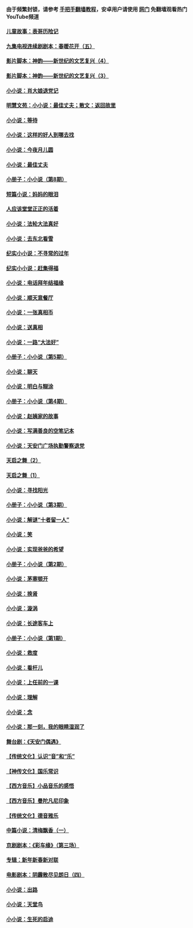 #### 由于频繁封锁，请参考 [手把手翻墙教程](https://github.com/gfw-breaker/guides/wiki/)，安卓用户请使用 [网门](https://github.com/gfw-breaker/nogfw/blob/master/dl.md?t=07101800) 免翻墙观看热门YouTube频道 

#### [儿童故事：表哥历险记](../pages/328/383535.md?t=07101800) 

#### [九集电视连续剧剧本：春暖花开（五）](../pages/328/275919.md?t=07101800) 

#### [影片脚本：神韵——新世纪的文艺复兴（4）](../pages/328/266089.md?t=07101800) 

#### [影片脚本：神韵——新世纪的文艺复兴（3）](../pages/328/266087.md?t=07101800) 

#### [小小说：肖大娘退党记](../pages/328/239807.md?t=07101800) 

#### [明慧文苑：小小说：最佳丈夫；散文：返回故里](../pages/328/3439.md?t=07101800) 

#### [小小说：等待](../pages/328/223927.md?t=07101800) 

#### [小小说：这样的好人到哪去找](../pages/328/209396.md?t=07101800) 

#### [小小说：今夜月儿圆](../pages/328/193588.md?t=07101800) 

#### [小小说：最佳丈夫](../pages/328/190938.md?t=07101800) 

#### [小册子：小小说（第8期）](../pages/328/188202.md?t=07101800) 

#### [短篇小说：妈妈的眼泪](../pages/328/187712.md?t=07101800) 

#### [人应该堂堂正正的活着](../pages/328/182430.md?t=07101800) 

#### [小小说：法轮大法真好](../pages/328/174669.md?t=07101800) 

#### [小小说：去东北看雪](../pages/328/173882.md?t=07101800) 

#### [纪实小小说：不寻常的过年](../pages/328/173187.md?t=07101800) 

#### [纪实小小说：赶集得福](../pages/328/172652.md?t=07101800) 

#### [小小说：电话拜年结福缘](../pages/328/172533.md?t=07101800) 

#### [小小说：顺天意餐厅](../pages/328/170182.md?t=07101800) 

#### [小小说：一张真相币](../pages/328/169410.md?t=07101800) 

#### [小小说：送真相](../pages/328/166713.md?t=07101800) 

#### [小小说：一路“大法好”](../pages/328/162016.md?t=07101800) 

#### [小册子：小小说（第5期）](../pages/328/161131.md?t=07101800) 

#### [小小说：聊天](../pages/328/159640.md?t=07101800) 

#### [小小说：明白与糊涂](../pages/328/158101.md?t=07101800) 

#### [小册子：小小说（第4期）](../pages/328/158006.md?t=07101800) 

#### [小小说：赵姨家的故事](../pages/328/157843.md?t=07101800) 

#### [小小说：写满善良的空笔记本](../pages/328/157382.md?t=07101800) 

#### [小小说：天安门广场执勤警察退党](../pages/328/156982.md?t=07101800) 

#### [天启之舞（2）](../pages/328/153440.md?t=07101800) 

#### [天启之舞（1）](../pages/328/153439.md?t=07101800) 

#### [小小说：寻找阳光](../pages/328/153065.md?t=07101800) 

#### [小册子：小小说（第3期）](../pages/328/151715.md?t=07101800) 

#### [小小说：解谜“十者留一人”](../pages/328/148967.md?t=07101800) 

#### [小小说：笑](../pages/328/148905.md?t=07101800) 

#### [小小说：实现爸爸的希望](../pages/328/148096.md?t=07101800) 

#### [小册子：小小说（第2期）](../pages/328/147214.md?t=07101800) 

#### [小小说：茅塞顿开](../pages/328/147030.md?t=07101800) 

#### [小小说：换肾](../pages/328/146770.md?t=07101800) 

#### [小小说：漩涡](../pages/328/146683.md?t=07101800) 

#### [小小说：长途客车上](../pages/328/145076.md?t=07101800) 

#### [小册子：小小说（第1期）](../pages/328/143963.md?t=07101800) 

#### [小小说：救度](../pages/328/143927.md?t=07101800) 

#### [小小说：看杆儿](../pages/328/142137.md?t=07101800) 

#### [小小说：上任前的一课](../pages/328/140808.md?t=07101800) 

#### [小小说：理解](../pages/328/140476.md?t=07101800) 

#### [小小说：念](../pages/328/139513.md?t=07101800) 

#### [小小说：那一刻，我的眼睛湿润了](../pages/328/138476.md?t=07101800) 

#### [舞台剧：《天安门偶遇》](../pages/328/117155.md?t=07101800) 

#### [【传统文化】认识“音”和“乐”](../pages/328/108667.md?t=07101800) 

#### [【神传文化】国乐常识](../pages/328/104225.md?t=07101800) 

#### [【西方音乐】小品音乐的感悟](../pages/328/102924.md?t=07101800) 

#### [【西方音乐】曼陀凡尼印象](../pages/328/102922.md?t=07101800) 

#### [【传统文化】德音雅乐](../pages/328/102923.md?t=07101800) 

#### [中篇小说：清梅飘香（一）](../pages/328/101058.md?t=07101800) 

#### [京剧剧本：《彩车缘》（第三场）](../pages/328/96434.md?t=07101800) 

#### [专辑：新年新春新对联](../pages/328/94991.md?t=07101800) 

#### [电影剧本：阴霾散尽见朗日（四）](../pages/328/87081.md?t=07101800) 

#### [小小说：出路](../pages/328/84848.md?t=07101800) 

#### [小小说：天堂鸟](../pages/328/83084.md?t=07101800) 

#### [小小说：生死的启迪](../pages/328/70977.md?t=07101800) 

